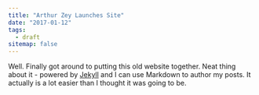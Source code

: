 ```yaml
---
title: "Arthur Zey Launches Site"
date: "2017-01-12"
tags:
  - draft
sitemap: false
---
```


Well. Finally got around to putting this old website together. Neat thing about it - powered by [Jekyll](http://jekyllrb.com) and I can use Markdown to author my posts. It actually is a lot easier than I thought it was going to be.
